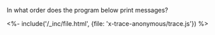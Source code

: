 In what order does the program below print messages?

<%- include('/_inc/file.html', {file: 'x-trace-anonymous/trace.js'}) %>
